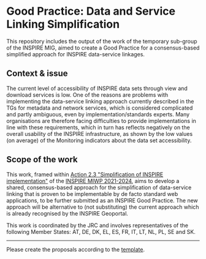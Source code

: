 # Good Practice: Data and Service Linking Simplification
This repository includes the output of the work of the temporary sub-group of the INSPIRE MIG, aimed to create a Good Practice for a consensus-based simplified approach for INSPIRE data-service linkages.

## Context & issue
The current level of accessibility of INSPIRE data sets through view and download services is low. One of the reasons are problems with implementing the data-service linking approach currently described in the TGs for metadata and network services, which is considered complicated and partly ambiguous, even by implementation/standards experts. Many organisations are therefore facing difficulties to provide implementations in line with these requirements, which in turn has reflects negatively on the overall usability of the INSPIRE infrastructure, as shown by the low values (on average) of the Monitoring indicators about the data set accessibility.

## Scope of the work
This work, framed within [Action 2.3 "Simplification of INSPIRE implementation"](https://webgate.ec.europa.eu/fpfis/wikis/display/InspireMIG/Action+2.3+Simplification+of+INSPIRE+implementation) of the [INSPIRE MIWP 2021-2024](https://webgate.ec.europa.eu/fpfis/wikis/display/InspireMIG/INSPIRE+work+programme+2021-24), aims to develop a shared, consensus-based approach for the simplification of data-service linking that is proven to be implementable by de facto standard web applications, to be further submitted as an INSPIRE Good Practice. The new approach will be alternative to (not substituting) the current approach which is already recognised by the INSPIRE Geoportal.

This work is coordinated by the JRC and involves representatives of the following Member States: AT, DE, DK, EL, ES, FR, IT, LT, NL, PL, SE and SK.

______________

Please create the proposals according to the [template](proposals/template.md).
